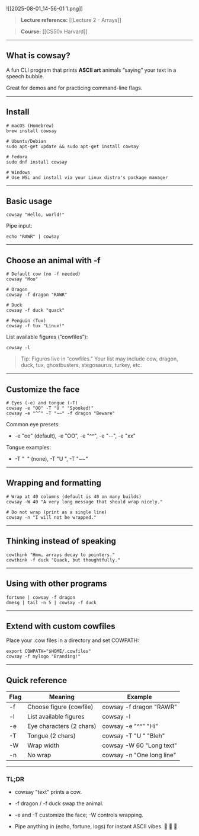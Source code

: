 
![[2025-08-01_14-56-01 1.png]]
  

> **Lecture reference:** [[Lecture 2 - Arrays]]

> **Course:** [[CS50x Harvard]]

---

## **What is cowsay?**

  

A fun CLI program that prints **ASCII art** animals “saying” your text in a speech bubble.

Great for demos and for practicing command-line flags.

---

## **Install**

```
# macOS (Homebrew)
brew install cowsay

# Ubuntu/Debian
sudo apt-get update && sudo apt-get install cowsay

# Fedora
sudo dnf install cowsay

# Windows
# Use WSL and install via your Linux distro's package manager
```

---

## **Basic usage**

```
cowsay "Hello, world!"
```

Pipe input:

```
echo "RAWR" | cowsay
```

---

## **Choose an animal with -f**

```
# Default cow (no -f needed)
cowsay "Moo"

# Dragon
cowsay -f dragon "RAWR"

# Duck
cowsay -f duck "quack"

# Penguin (Tux)
cowsay -f tux "Linux!"
```

List available figures (“cowfiles”):

```
cowsay -l
```

> Tip: Figures live in “cowfiles.” Your list may include cow, dragon, duck, tux, ghostbusters, stegosaurus, turkey, etc.

---

## **Customize the face**

```
# Eyes (-e) and tongue (-T)
cowsay -e "OO" -T "U " "Spooked!"
cowsay -e "^^" -T "~~" -f dragon "Beware"
```

Common eye presets:

- -e "oo" (default), -e "OO", -e "^^", -e "--", -e "xx"
    

  

Tongue examples:

- -T "  " (none), -T "U ", -T "~~"
    

---

## **Wrapping and formatting**

```
# Wrap at 40 columns (default is 40 on many builds)
cowsay -W 40 "A very long message that should wrap nicely."

# Do not wrap (print as a single line)
cowsay -n "I will not be wrapped."
```

---

## **Thinking instead of speaking**

```
cowthink "Hmm… arrays decay to pointers."
cowthink -f duck "Quack, but thoughtfully."
```

---

## **Using with other programs**

```
fortune | cowsay -f dragon
dmesg | tail -n 5 | cowsay -f duck
```

---

## **Extend with custom cowfiles**

  

Place your .cow files in a directory and set COWPATH:

```
export COWPATH="$HOME/.cowfiles"
cowsay -f mylogo "Branding!"
```

---

## **Quick reference**

|**Flag**|**Meaning**|**Example**|
|---|---|---|
|-f|Choose figure (cowfile)|cowsay -f dragon "RAWR"|
|-l|List available figures|cowsay -l|
|-e|Eye characters (2 chars)|cowsay -e "^^" "Hi"|
|-T|Tongue (2 chars)|cowsay -T "U " "Bleh"|
|-W|Wrap width|cowsay -W 60 "Long text"|
|-n|No wrap|cowsay -n "One long line"|

---

### **TL;DR**

- cowsay "text" prints a cow.
    
- -f dragon / -f duck swap the animal.
    
- -e and -T customize the face; -W controls wrapping.
    
- Pipe anything in (echo, fortune, logs) for instant ASCII vibes. 🐄 🐉 🦆